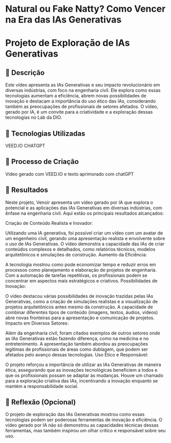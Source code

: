 # Natural ou Fake Natty? Como Vencer na Era das IAs Generativas

# Projeto de Exploração de IAs Generativas

## 📒 Descrição
Este vídeo apresenta as IAs Generativas e seu impacto revolucionário em diversas indústrias, com foco na engenharia civil. Ele explora como essas tecnologias aumentam a eficiência, abrem novas possibilidades de inovação e destacam a importância do uso ético das IAs, considerando também as preocupações de profissionais de setores afetados. O vídeo, gerado por IA, é um convite para a criatividade e a exploração dessas tecnologias no Lab da DIO.

## 🤖 Tecnologias Utilizadas
VEED.IO
CHATGPT

## 🧐 Processo de Criação
Vídeo gerado com VEED.IO e texto aprimorado com chatGPT

## 🚀 Resultados
Neste projeto, Venoir apresenta um vídeo gerado por IA que explora o potencial e as aplicações das IAs Generativas em diversas indústrias, com ênfase na engenharia civil. Aqui estão os principais resultados alcançados:

Criação de Conteúdo Realista e Inovador:

Utilizando uma IA generativa, foi possível criar um vídeo com um avatar de um engenheiro civil, gerando uma apresentação realista e envolvente sobre o uso de IAs Generativas.
O vídeo demonstra a capacidade das IAs de criar conteúdos complexos e detalhados, como relatórios técnicos, modelos arquitetônicos e simulações de construção.
Aumento da Eficiência:

A tecnologia mostrou como pode economizar tempo e reduzir erros em processos como planejamento e elaboração de projetos de engenharia.
Com a automação de tarefas repetitivas, os profissionais podem se concentrar em aspectos mais estratégicos e criativos.
Possibilidades de Inovação:

O vídeo destacou várias possibilidades de inovação trazidas pelas IAs Generativas, como a criação de simulações realistas e a visualização de projetos arquitetônicos antes mesmo da construção.
A capacidade de combinar diferentes tipos de conteúdo (imagens, textos, áudios, vídeos) abre novas fronteiras para a apresentação e comunicação de projetos.
Impacto em Diversos Setores:

Além da engenharia civil, foram citados exemplos de outros setores onde as IAs Generativas estão fazendo diferença, como na medicina e no entretenimento.
A apresentação também abordou as preocupações legítimas de profissionais de áreas como dublagem, que podem ser afetados pelo avanço dessas tecnologias.
Uso Ético e Responsável:

O projeto reforçou a importância de utilizar as IAs Generativas de maneira ética, assegurando que as inovações tecnológicas beneficiem a todos e que os profissionais possam se adaptar às mudanças.
Houve um chamado para a exploração criativa das IAs, incentivando a inovação enquanto se mantém a responsabilidade social.

## 💭 Reflexão (Opcional)
O projeto de exploração das IAs Generativas mostrou como essas tecnologias podem ser poderosas ferramentas de inovação e eficiência. O vídeo gerado por IA não só demonstrou as capacidades técnicas dessas ferramentas, mas também inspirou um olhar crítico e responsável sobre seu uso. 
